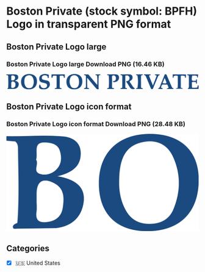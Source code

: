 # Boston Private (stock symbol: BPFH) Logo in transparent PNG format

## Boston Private Logo large

### Boston Private Logo large Download PNG (16.46 KB)

![Boston Private Logo large Download PNG (16.46 KB)](/img/orig/BPFH_BIG-cdd3e518.png)

## Boston Private Logo icon format

### Boston Private Logo icon format Download PNG (28.48 KB)

![Boston Private Logo icon format Download PNG (28.48 KB)](/img/orig/BPFH-1c453ca9.png)



## Categories
- [x] 🇺🇸 United States
